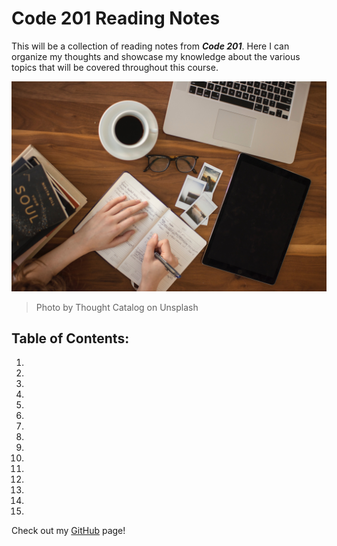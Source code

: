 # Code 201 Reading Notes
This will be a collection of reading notes from ***Code 201***. Here I can organize my thoughts and showcase my knowledge about the various topics that will be covered throughout this course.

![Reading Notes Intro](images/reading-notes.jpg)
> Photo by Thought Catalog on Unsplash

## Table of Contents:
1. 
2. 
3. 
4. 
5. 
6. 
7. 
8. 
9. 
10. 
11. 
12. 
13. 
14. 
15. 

Check out my [GitHub](https://github.com/penjoe) page!